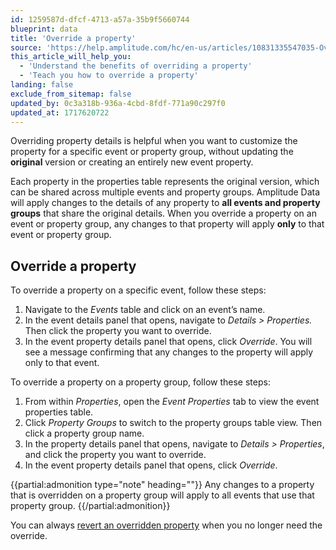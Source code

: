 ```yaml
---
id: 1259587d-dfcf-4713-a57a-35b9f5660744
blueprint: data
title: 'Override a property'
source: 'https://help.amplitude.com/hc/en-us/articles/10831335547035-Override-a-property'
this_article_will_help_you:
  - 'Understand the benefits of overriding a property'
  - 'Teach you how to override a property'
landing: false
exclude_from_sitemap: false
updated_by: 0c3a318b-936a-4cbd-8fdf-771a90c297f0
updated_at: 1717620722
---
```

Overriding property details is helpful when you want to customize the property for a specific event or property group, without updating the **original** version or creating an entirely new event property. 

Each property in the properties table represents the original version, which can be shared across multiple events and property groups. Amplitude Data will apply changes to the details of any property to **all events and property groups** that share the original details. When you override a property on an event or property group, any changes to that property will apply **only** to that event or property group.

## Override a property

To override a property on a specific event, follow these steps:

1. Navigate to the *Events* table and click on an event’s name.
2. In the event details panel that opens, navigate to *Details > Properties.* Then click the property you want to override.
3. In the event property details panel that opens, click *Override*. You will see a message confirming that any changes to the property will apply only to that event.

To override a property on a property group, follow these steps:

1. From within *Properties*, open the *Event Properties* tab to view the event properties table.
2. Click *Property Groups* to switch to the property groups table view. Then click a property group name.
3. In the property details panel that opens, navigate to *Details > Properties*, and click the property you want to override.
4. In the event property details panel that opens, click *Override*.

{{partial:admonition type="note" heading=""}}
Any changes to a property that is overridden on a property group will apply to all events that use that property group.
{{/partial:admonition}}

You can always [revert an overridden property](/docs/data/override-property) when you no longer need the override.
